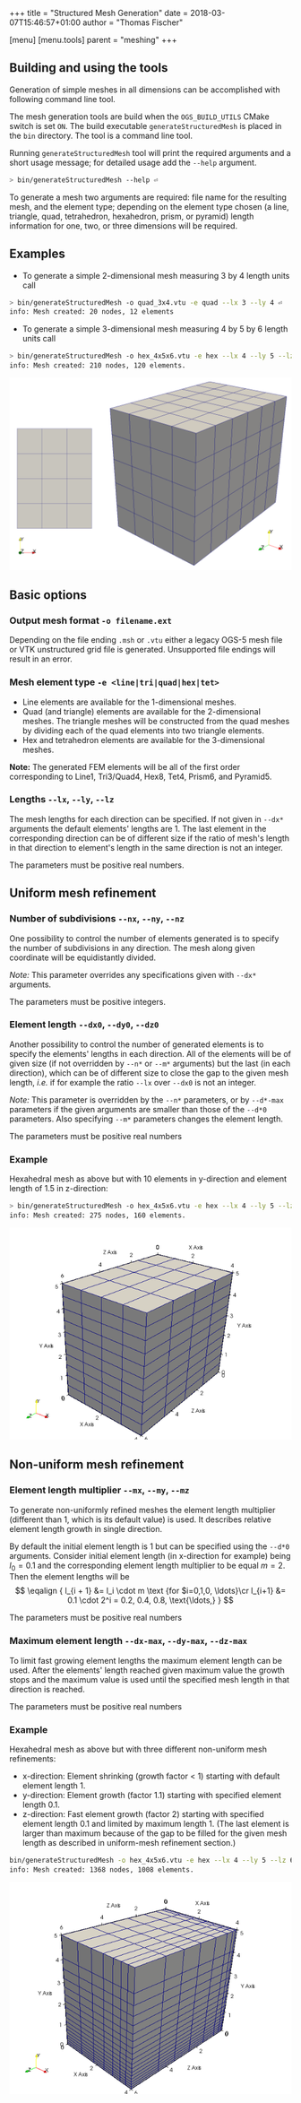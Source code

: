 +++
title = "Structured Mesh Generation"
date = 2018-03-07T15:46:57+01:00
author = "Thomas Fischer"

[menu]
  [menu.tools]
    parent = "meshing"
+++

## Building and using the tools

Generation of simple meshes in all dimensions can be accomplished with following command line tool.

The mesh generation tools are build when the `OGS_BUILD_UTILS` CMake switch is set `ON`. The build executable `generateStructuredMesh` is placed in the `bin` directory. The tool is a command line tool.

Running `generateStructuredMesh` tool will print the required arguments and a short usage message; for detailed usage add the `--help` argument.

```bash
> bin/generateStructuredMesh --help ⏎
```

To generate a mesh two arguments are required: file name for the resulting mesh, and the element type; depending on the element type chosen (a line, triangle, quad, tetrahedron, hexahedron, prism, or pyramid) length information for one, two, or three dimensions will be required.

## Examples

- To generate a simple 2-dimensional mesh measuring 3 by 4 length units call

```bash
> bin/generateStructuredMesh -o quad_3x4.vtu -e quad --lx 3 --ly 4 ⏎
info: Mesh created: 20 nodes, 12 elements
```

- To generate a simple 3-dimensional mesh measuring 4 by 5 by 6 length units call

```bash
> bin/generateStructuredMesh -o hex_4x5x6.vtu -e hex --lx 4 --ly 5 --lz 6 ⏎
info: Mesh created: 210 nodes, 120 elements.
```

![Resulting mesh](structured_grid_quad34_hex456.png)

## Basic options

### Output mesh format `-o filename.ext`

Depending on the file ending `.msh` or `.vtu` either a legacy OGS-5 mesh file or VTK unstructured grid file is generated. Unsupported file endings will result in an error.

### Mesh element type `-e <line|tri|quad|hex|tet>`

- Line elements are available for the 1-dimensional meshes.
- Quad (and triangle) elements are available for the 2-dimensional meshes. The triangle meshes will be constructed from the quad meshes by dividing each of the quad elements into two triangle elements.
- Hex and tetrahedron elements are available for the 3-dimensional meshes.

__Note:__ The generated FEM elements will be all of the first order corresponding to Line1, Tri3/Quad4, Hex8, Tet4, Prism6, and Pyramid5.

### Lengths `--lx`, `--ly`, `--lz`

The mesh lengths for each direction can be specified. If not given in `--dx*` arguments the default elements' lengths are 1. The last element in the corresponding direction can be of different size if the ratio of mesh's length in that direction to element's length in the same direction is not an integer.

The parameters must be positive real numbers.

## Uniform mesh refinement

### Number of subdivisions  `--nx`, `--ny`, `--nz`

One possibility to control the number of elements generated is to specify the number of subdivisions in any direction. The mesh along given coordinate will be equidistantly divided.

_Note:_ This parameter overrides any specifications given with `--dx*` arguments.

The parameters must be positive integers.

### Element length  `--dx0`, `--dy0`, `--dz0`

Another possibility to control the number of generated elements is to specify the elements' lengths in each direction. All of the elements will be of given size (if not overridden by `--n*` or `--m*` arguments) but the last (in each direction), which can be of different size to close the gap to the given mesh length, _i.e._ if for example the ratio `--lx` over `--dx0` is not an integer.

_Note:_ This parameter is overridden by the `--n*` parameters, or by `--d*-max` parameters if the given arguments are smaller than those of the `--d*0` parameters. Also specifying `--m*` parameters changes the element length.

The parameters must be positive real numbers

### Example

Hexahedral mesh as above but with 10 elements in y-direction and element length of 1.5 in z-direction:

```bash
> bin/generateStructuredMesh -o hex_4x5x6.vtu -e hex --lx 4 --ly 5 --lz 6 --ny 10 --dz0 1.5 ⏎
info: Mesh created: 275 nodes, 160 elements.
```

![Resulting mesh](structured_grid_hex456_uniform.png)

## Non-uniform mesh refinement

### Element length multiplier  `--mx`, `--my`, `--mz`

To generate non-uniformly refined meshes the element length multiplier (different than 1, which is its default value) is used. It describes relative element length growth in single direction.

By default the initial element length is 1 but can be specified using the `--d*0` arguments.
Consider initial element length (in x-direction for example) being $l_0 = 0.1$ and the corresponding element length multiplier to be equal $m=2$. Then the element lengths will be
$$
\eqalign
{
    l_{i + 1} &= l_i \cdot m \text
    {for $i=0,1,0, \ldots}\cr
l_{i+1} &= 0.1 \cdot 2^i = 0.2, 0.4, 0.8, \text{\ldots,}
}
$$

The parameters must be positive real numbers

### Maximum element length  `--dx-max`, `--dy-max`, `--dz-max`

To limit fast growing element lengths the maximum element length can be used. After the elements' length reached given maximum value the growth stops and the maximum value is used until the specified mesh length in that direction is reached.

The parameters must be positive real numbers

### Example

Hexahedral mesh as above but with three different non-uniform mesh refinements:

- x-direction: Element shrinking (growth factor < 1) starting with default element length 1.
- y-direction: Element growth (factor 1.1) starting with specified element length 0.1.
- z-direction: Fast element growth (factor 2) starting with specified element length 0.1 and limited by maximum length 1. (The last element is larger than maximum because of the gap to be filled for the given mesh length as described in uniform-mesh refinement section.)

```bash
bin/generateStructuredMesh -o hex_4x5x6.vtu -e hex --lx 4 --ly 5 --lz 6 --mx 0.8 --my 1.1 --dy0 0.1 --mz 2 --dz-max 1 --dz0 0.1 ⏎
info: Mesh created: 1368 nodes, 1008 elements.
```

![Resulting mesh](structured_grid_hex456_non-uniform.png)
